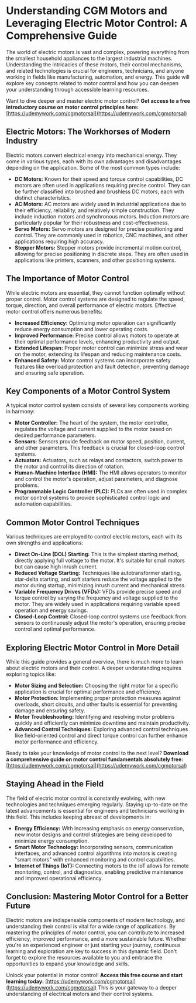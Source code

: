 # Understanding CGM Motors and Leveraging Electric Motor Control: A Comprehensive Guide

The world of electric motors is vast and complex, powering everything from the smallest household appliances to the largest industrial machines. Understanding the intricacies of these motors, their control mechanisms, and related technologies is crucial for engineers, technicians, and anyone working in fields like manufacturing, automation, and energy.  This guide will explore key concepts related to motor control and how you can deepen your understanding through accessible learning resources.

Want to dive deeper and master electric motor control?  **Get access to a free introductory course on motor control principles here:** [https://udemywork.com/cgmotorsal](https://udemywork.com/cgmotorsal)

## Electric Motors: The Workhorses of Modern Industry

Electric motors convert electrical energy into mechanical energy. They come in various types, each with its own advantages and disadvantages depending on the application. Some of the most common types include:

*   **DC Motors:** Known for their speed and torque control capabilities, DC motors are often used in applications requiring precise control. They can be further classified into brushed and brushless DC motors, each with distinct characteristics.
*   **AC Motors:** AC motors are widely used in industrial applications due to their efficiency, reliability, and relatively simple construction.  They include induction motors and synchronous motors. Induction motors are particularly popular for their robustness and cost-effectiveness.
*   **Servo Motors:** Servo motors are designed for precise positioning and control. They are commonly used in robotics, CNC machines, and other applications requiring high accuracy.
*   **Stepper Motors:** Stepper motors provide incremental motion control, allowing for precise positioning in discrete steps. They are often used in applications like printers, scanners, and other positioning systems.

## The Importance of Motor Control

While electric motors are essential, they cannot function optimally without proper control. Motor control systems are designed to regulate the speed, torque, direction, and overall performance of electric motors. Effective motor control offers numerous benefits:

*   **Increased Efficiency:** Optimizing motor operation can significantly reduce energy consumption and lower operating costs.
*   **Improved Performance:** Precise control allows motors to operate at their optimal performance levels, enhancing productivity and output.
*   **Extended Lifespan:** Proper motor control can minimize stress and wear on the motor, extending its lifespan and reducing maintenance costs.
*   **Enhanced Safety:** Motor control systems can incorporate safety features like overload protection and fault detection, preventing damage and ensuring safe operation.

## Key Components of a Motor Control System

A typical motor control system consists of several key components working in harmony:

*   **Motor Controller:** The heart of the system, the motor controller, regulates the voltage and current supplied to the motor based on desired performance parameters.
*   **Sensors:** Sensors provide feedback on motor speed, position, current, and other parameters. This feedback is crucial for closed-loop control systems.
*   **Actuators:** Actuators, such as relays and contactors, switch power to the motor and control its direction of rotation.
*   **Human-Machine Interface (HMI):** The HMI allows operators to monitor and control the motor's operation, adjust parameters, and diagnose problems.
*   **Programmable Logic Controller (PLC):** PLCs are often used in complex motor control systems to provide sophisticated control logic and automation capabilities.

## Common Motor Control Techniques

Various techniques are employed to control electric motors, each with its own strengths and applications:

*   **Direct On-Line (DOL) Starting:** This is the simplest starting method, directly applying full voltage to the motor. It's suitable for small motors but can cause high inrush current.
*   **Reduced Voltage Starting:** Techniques like autotransformer starting, star-delta starting, and soft starters reduce the voltage applied to the motor during startup, minimizing inrush current and mechanical stress.
*   **Variable Frequency Drives (VFDs):** VFDs provide precise speed and torque control by varying the frequency and voltage supplied to the motor. They are widely used in applications requiring variable speed operation and energy savings.
*   **Closed-Loop Control:** Closed-loop control systems use feedback from sensors to continuously adjust the motor's operation, ensuring precise control and optimal performance.

## Exploring Electric Motor Control in More Detail

While this guide provides a general overview, there is much more to learn about electric motors and their control.  A deeper understanding requires exploring topics like:

*   **Motor Sizing and Selection:** Choosing the right motor for a specific application is crucial for optimal performance and efficiency.
*   **Motor Protection:** Implementing proper protection measures against overloads, short circuits, and other faults is essential for preventing damage and ensuring safety.
*   **Motor Troubleshooting:** Identifying and resolving motor problems quickly and efficiently can minimize downtime and maintain productivity.
*   **Advanced Control Techniques:** Exploring advanced control techniques like field-oriented control and direct torque control can further enhance motor performance and efficiency.

Ready to take your knowledge of motor control to the next level? **Download a comprehensive guide on motor control fundamentals absolutely free:** [https://udemywork.com/cgmotorsal](https://udemywork.com/cgmotorsal)

## Staying Ahead in the Field

The field of electric motor control is constantly evolving, with new technologies and techniques emerging regularly. Staying up-to-date on the latest advancements is essential for engineers and technicians working in this field. This includes keeping abreast of developments in:

*   **Energy Efficiency:** With increasing emphasis on energy conservation, new motor designs and control strategies are being developed to minimize energy consumption.
*   **Smart Motor Technology:** Incorporating sensors, communication interfaces, and advanced control algorithms into motors is creating "smart motors" with enhanced monitoring and control capabilities.
*   **Internet of Things (IoT):** Connecting motors to the IoT allows for remote monitoring, control, and diagnostics, enabling predictive maintenance and improved operational efficiency.

## Conclusion: Mastering Motor Control for a Better Future

Electric motors are indispensable components of modern technology, and understanding their control is vital for a wide range of applications. By mastering the principles of motor control, you can contribute to increased efficiency, improved performance, and a more sustainable future. Whether you're an experienced engineer or just starting your journey, continuous learning and exploration are key to success in this dynamic field. Don't forget to explore the resources available to you and embrace the opportunities to expand your knowledge and skills.

Unlock your potential in motor control! **Access this free course and start learning today:** [https://udemywork.com/cgmotorsal](https://udemywork.com/cgmotorsal) This is your gateway to a deeper understanding of electrical motors and their control systems.
